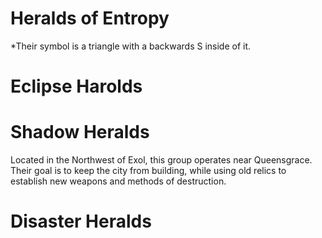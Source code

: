 # Heralds of Entropy
*Their symbol is a triangle with a backwards S inside of it.

# Eclipse Harolds


# Shadow Heralds
Located in the Northwest of Exol, this group operates near Queensgrace. Their goal is to keep the city from building, while using old relics to establish new weapons and methods of destruction.


# Disaster Heralds